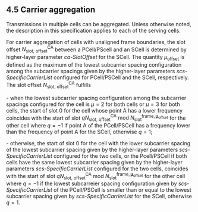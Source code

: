 ## 4.5 Carrier aggregation

Transmissions in multiple cells can be aggregated. Unless otherwise
noted, the description in this specification applies to each of the
serving cells.

For carrier aggregation of cells with unaligned frame boundaries, the
slot offset $N_{\text{slot, offset}}^{\text{CA}}$ between a PCell/PScell
and an SCell is determined by higher-layer parameter *ca-SlotOffset* for
the SCell. The quantity $\mu_{\text{offset}}$ is defined as the maximum
of the lowest subcarrier spacing configuration among the subcarrier
spacings given by the higher-layer parameters *scs-SpecificCarrierList*
configured for PCell/PSCell and the SCell, respectively. The slot offset
$N_{\text{slot, offset}}^{\text{CA}}$ fulfills

\- when the lowest subcarrier spacing configuration among the subcarrier
spacings configured for the cell is $\mu = 2$ for both cells or
$\mu = 3$ for both cells, the start of slot 0 for the cell whose point A
has a lower frequency coincides with the start of slot
${qN}_{\text{slot, offset}}^{\text{CA}}\text{ mod }N_{\text{slot}}^{\text{frame},\mathbf{\mu}_{\text{offset}}}$
for the other cell where $q = - 1$ if point A of the PCell/PSCell has a
frequency lower than the frequency of point A for the SCell, otherwise
$q = 1$;

\- otherwise, the start of slot 0 for the cell with the lower subcarrier
spacing of the lowest subcarrier spacing given by the higher-layer
parameters *scs-SpecificCarrierList* configured for the two cells, or
the Pcell/PSCell if both cells have the same lowest subcarrier spacing
given by the higher-layer parameters *scs-SpecificCarrierList*
configured for the two cells, coincides with the start of slot
${qN}_{\text{slot, offset}}^{\text{CA}}\text{ mod }N_{\text{slot}}^{\text{frame},\mathbf{\mu}_{\text{offset}}}$
for the other cell where $q = - 1$ if the lowest subcarreier spacing
configuration given by *scs-SpecificCarrierList* of the PCell/PSCell is
smaller than or equal to the lowest subcarrier spacing given by
*scs-SpecificCarrierList* for the SCell, otherwise $q = 1$.